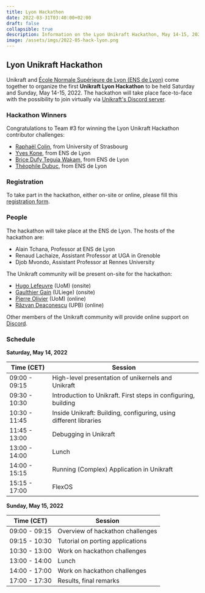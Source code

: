 ```yaml
---
title: Lyon Hackathon
date: 2022-03-31T03:40:00+02:00
draft: false
collapsible: true
description: Information on the Lyon Unikraft Hackathon, May 14-15, 2022
image: /assets/imgs/2022-05-hack-lyon.png
---
```


## Lyon Unikraft Hackathon

Unikraft and [École Normale Supérieure de Lyon (ENS de Lyon)](http://www.ens-lyon.fr/en/) come together to organize the first **Unikraft Lyon Hackathon** to be held Saturday and Sunday, May 14-15, 2022.
The hackathon will take place face-to-face with the possibility to join virtually via [Unikraft's Discord server](https://bit.ly/UnikraftDiscord).

### Hackathon Winners

Congratulations to Team #3 for winning the Lyon Unikraft Hackathon contributor challenges:
* [Raphaël Colin](https://github.com/Raphalex46), from University of Strasbourg
* [Yves Kone](https://github.com/YvesKO), from ENS de Lyon
* [Brice Dufy Teguia Wakam](https://github.com/brisco007), from ENS de Lyon
* [Théophile Dubuc](https://github.com/Kr0kspluish), from ENS de Lyon

### Registration

To take part in the hackathon, either on-site or online, please fill this [registration form](https://forms.gle/Auhr6n8zwWChStdWA).

### People

The hackathon will take place at the ENS de Lyon.
The hosts of the hackathon are:
* Alain Tchana, Professor at ENS de Lyon
* Renaud Lachaize, Assistant Professor at UGA in Grenoble
* Djob Mvondo, Assistant Professor at Rennes University

The Unikraft community will be present on-site for the hackathon:
* [Hugo Lefeuvre](https://www.research.manchester.ac.uk/portal/en/researchers/hugo-lefeuvre(6a7c2d5d-c88b-427d-9a6f-5a1fa3ceae8f).html) (UoM) (onsite)
* [Gaulthier Gain](https://github.com/gaulthiergain) (ULiege) (onsite)
* [Pierre Olivier](https://sites.google.com/view/pierreolivier) (UoM) (online)
* [Răzvan Deaconescu](https://github.com/razvand/) (UPB) (online)

Other members of the Unikraft community will provide online support on [Discord](https://bit.ly/UnikraftDiscord).

### Schedule

**Saturday, May 14, 2022**

| Time (CET)    | Session                                             |
| ------------- | --------------------------------------------------- |
| 09:00 - 09:15 | High-level presentation of unikernels and Unikraft |
| 09:30 - 10:30 | Introduction to Unikraft. First steps in configuring, building |
| 10:30 - 11:45 | Inside Unikraft: Building, configuring, using different libraries |
| 11:45 - 13:00 | Debugging in Unikraft |
| 13:00 - 14:00 | Lunch |
| 14:00 - 15:15 | Running (Complex) Application in Unikraft |
| 15:15 - 17:00 | FlexOS |

**Sunday, May 15, 2022**

| Time (CET)    | Session                                             |
| ------------- | --------------------------------------------------- |
| 09:00 - 09:15 | Overview of hackathon challenges |
| 09:15 - 10:30 | Tutorial on porting applications |
| 10:30 - 13:00 | Work on hackathon challenges |
| 13:00 - 14:00 | Lunch |
| 14:00 - 17:00 | Work on hackathon challenges |
| 17:00 - 17:30 | Results, final remarks |
